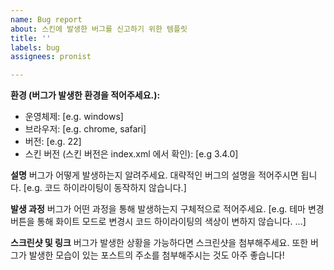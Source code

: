 ```yaml
---
name: Bug report
about: 스킨에 발생한 버그를 신고하기 위한 템플릿
title: ''
labels: bug
assignees: pronist

---
```


**환경 (버그가 발생한 환경을 적어주세요.):**
 - 운영체제: [e.g. windows]
 - 브라우저: [e.g. chrome, safari]
 - 버전: [e.g. 22]
 - 스킨 버전 (스킨 버전은 index.xml 에서 확인): [e.g 3.4.0] 

**설명**
버그가 어떻게 발생하는지 알려주세요. 대략적인 버그의 설명을 적어주시면 됩니다.
[e.g. 코드 하이라이팅이 동작하지 않습니다.]

**발생 과정**
버그가 어떤 과정을 통해 발생하는지 구체적으로 적어주세요.
[e.g. 테마 변경 버튼을 통해 화이트 모드로 변경시 코드 하이라이팅의 색상이 변하지 않습니다. ...]

**스크린샷 및 링크**
버그가 발생한 상황을 가능하다면 스크린샷을 첨부해주세요. 또한 버그가 발생한 모습이 있는 포스트의 주소를 첨부해주시는 것도 아주 좋습니다!
